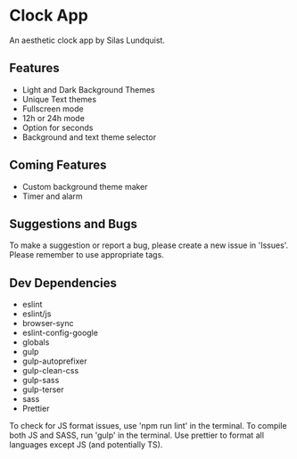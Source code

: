 # Clock App
An aesthetic clock app by Silas Lundquist.

## Features
- Light and Dark Background Themes
- Unique Text themes
- Fullscreen mode
- 12h or 24h mode
- Option for seconds
- Background and text theme selector

## Coming Features
- Custom background theme maker
- Timer and alarm

## Suggestions and Bugs
To make a suggestion or report a bug, please create a new issue in 'Issues'. Please remember to use appropriate tags.

## Dev Dependencies 
- eslint
- eslint/js
- browser-sync
- eslint-config-google
- globals
- gulp
- gulp-autoprefixer
- gulp-clean-css
- gulp-sass
- gulp-terser
- sass
- Prettier

To check for JS format issues, use 'npm run lint' in the terminal. To compile both JS and SASS, run 'gulp' in the terminal. Use prettier to format all languages except JS (and potentially TS).
